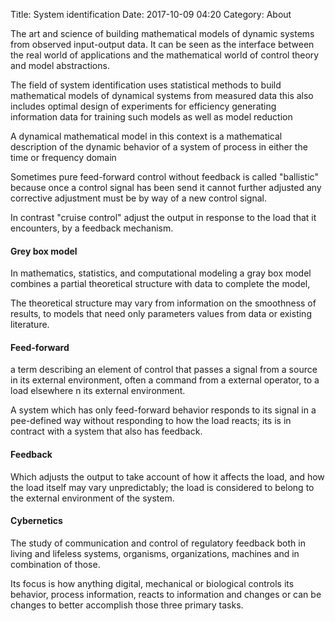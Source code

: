 Title: System identification
Date: 2017-10-09 04:20
Category: About

The art and science of building mathematical models of dynamic systems from observed input-output data. It can be seen as the interface between the real world of
applications and the mathematical world of control theory and model abstractions.

The field of system identification uses statistical methods to build mathematical models of dynamical systems from measured data this also includes optimal design of experiments for efficiency generating information data for training such models as well as model reduction

A dynamical mathematical model in this context is a mathematical description of the dynamic behavior of a system of process in either the time or frequency domain

Sometimes pure feed-forward control without feedback is called "ballistic" because once a control signal has been send it cannot further adjusted any corrective adjustment must be by way of a new control signal.

In contrast "cruise control" adjust the output in response to the load that it encounters, by a feedback mechanism.

#### Grey box model

In mathematics, statistics, and computational modeling a gray box model combines a partial theoretical structure with data to complete the model,

The theoretical structure may vary from information on the smoothness of results, to models that need only parameters values from data or existing literature.

#### Feed-forward
a term describing an element of control that passes a signal from a source in its external environment, often a command from a external operator, to a load elsewhere n its external environment.

A system which has only feed-forward behavior responds to its signal in a pee-defined way without responding to how the load reacts; its is in contract with a system that also has feedback.

#### Feedback
Which adjusts the output to take account of how it affects the load, and how the load itself may vary unpredictably; the load is considered to belong to the external environment of the system.

#### Cybernetics

The study of communication and control of regulatory feedback both in living and lifeless systems, organisms, organizations, machines and in combination of those.

Its focus is how anything digital, mechanical or biological controls its behavior, process information, reacts to information and changes or can be changes to better accomplish those three primary tasks.